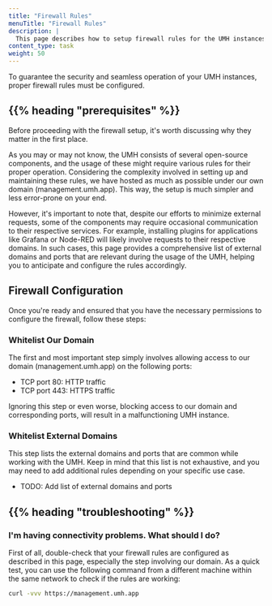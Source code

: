 ```yaml
---
title: "Firewall Rules"
menuTitle: "Firewall Rules"
description: |
  This page describes how to setup firewall rules for the UMH instances.
content_type: task
weight: 50
---
```


<!-- overview -->

To guarantee the security and seamless operation of your UMH instances, proper firewall rules must be configured.

## {{% heading "prerequisites" %}}

Before proceeding with the firewall setup, it's worth discussing why they matter in the first place.

As you may or may not know, the UMH consists of several open-source components, and the usage of these might require
various rules for their proper operation. Considering the complexity involved in setting up and maintaining these
rules, we have hosted as much as possible under our own domain (management.umh.app). This way, the setup is much
simpler and less error-prone on your end.

However, it's important to note that, despite our efforts to minimize external requests, some of the components may
require occasional communication to their respective services. For example, installing plugins for applications like
Grafana or Node-RED will likely involve requests to their respective domains. In such cases, this page provides a
comprehensive list of external domains and ports that are relevant during the usage of the UMH, helping you to
anticipate and configure the rules accordingly.

## Firewall Configuration

Once you're ready and ensured that you have the necessary permissions to configure the firewall, follow these steps:

### Whitelist Our Domain

The first and most important step simply involves allowing access to our domain (management.umh.app) on the following ports:

- TCP port 80: HTTP traffic
- TCP port 443: HTTPS traffic

Ignoring this step or even worse, blocking access to our domain and corresponding ports, will result in a malfunctioning
UMH instance.

### Whitelist External Domains

This step lists the external domains and ports that are common while working with the UMH. Keep in mind that
this list is not exhaustive, and you may need to add additional rules depending on your specific use case.

- TODO: Add list of external domains and ports

## {{% heading "troubleshooting" %}}

### I'm having connectivity problems. What should I do?

First of all, double-check that your firewall rules are configured as described in this page, especially the step
involving our domain. As a quick test, you can use the following command from a different machine within the same
network to check if the rules are working:

```bash
curl -vvv https://management.umh.app
```

<!-- Add more troubleshooting steps? -->
